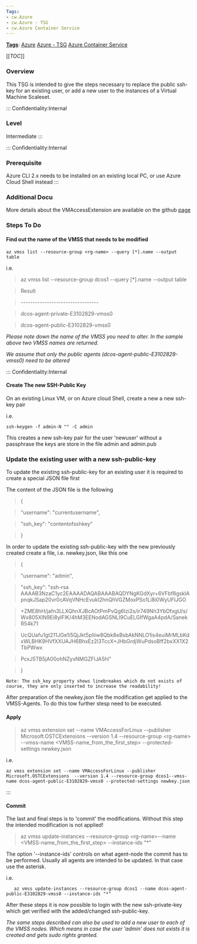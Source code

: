 ```yaml
---
Tags:
- cw.Azure
- cw.Azure - TSG
- cw.Azure Container Service
---
```

[**Tags**](/Tags): [Azure](/Tags/Azure)  [Azure - TSG](/Tags/Azure-%2D-TSG)  [Azure Container Service](/Tags/Azure-Container-Service) 

[[_TOC_]]

### Overview

This TSG is intended to give the steps necessary to replace the public ssh-key for an existing user, or add a new user to the instances of a Virtual Machine Scaleset.

::: Confidentiality:Internal


### Level

Intermediate
:::

::: Confidentiality:Internal
### Prerequisite

Azure CLI 2.x needs to be installed on an existing local PC, or use Azure Cloud Shell instead
:::

### Additional Docu

More details about the VMAccessExtension are available on the github [page](https://github.com/Azure/azure-linux-extensions/tree/master/VMAccess)

### Steps To Do

#### Find out the name of the VMSS that needs to be modified

    az vmss list --resource-group <rg-name> --query [*].name --output table

i.e.

> az vmss list --resource-group dcos1 --query \[\*\].name --output table

> Result

> \---------------------------------

> dcos-agent-private-E3102829-vmss0

> dcos-agent-public-E3102829-vmss0

*Please note down the name of the VMSS you need to alter. In the sample above two VMSS names are returned.*

*We assume that only the public agents (dcos-agent-public-E3102829-vmss0) need to be altered*

::: Confidentiality:Internal
#### Create The new SSH-Public Key

On an existing Linux VM, or on Azure cloud Shell, create a new a new ssh-key pair

i.e.

    ssh-keygen -f admin-N "" -C admin

This creates a new ssh-key pair for the user 'newuser' without a passphrase the keys are store in the file admin and admin.pub

### Update the existing user with a new ssh-public-key

To update the existing ssh-public-key for an existing user it is required to create a special JSON file first

The content of the JSON file is the following

> {

> "username": "currentusername",

> "ssh\_key": "contentofsshkey"

> }

In order to update the existing ssh-public-key with the new previously created create a file, i.e. newkey.json, like this one

> {

> "username": "admin",

> "ssh\_key": "ssh-rsa AAAAB3NzaC1yc2EAAAADAQABAAABAQDYNgKGdXyr+6VFbf8gsklApnqkJSap20vr0cAVqVNHcEvukI2hnQhVGZMoxPSo1Li8i0WyUFIJGO

> \+ZME8hH/jafn3LLXQhnXJBcAOtPmPvQg6Izi2s/ir749Nh3YbDfxgU/s/Wx805XlN9Ei8yIFlK/4hM3EENodAGSNLI9CuELGIfWgaA4pdA/SanekR54k71

> UcQUafu1gt211JGe1i5QjJkt5pIiiw8Qbk8eBsbAkNNLO1is4euiMrMLbKdxWLBHK9HVfXXUAJH6BhxEz2l3TccX+JHbGrdjWuPdsoBff2bxXX1X2TbPWwx

> PcxJ5TB5jA00ohNZyxNMGZFlJA5hl"

> }

`Note: The ssh_key property shows linebreakes which do not exists of course, they are only inserted to increase the readability!`

After preparation of the newkey.json file the modification get applied to the VMSS-Agents. To do this tow further stesp need to be executed.

#### Apply

> az vmss extension set --name VMAccessForLinux --publisher Microsoft.OSTCExtensions --version 1.4 --resource-group \<rg-name\> --vmss-name \<VMSS-name\_from\_the\_first\_step\> --protected-settings newkey.json

i.e.

    az vmss extension set --name VMAccessForLinux --publisher Microsoft.OSTCExtensions  --version 1.4 --resource-group dcos1--vmss-name dcos-agent-public-E3102829-vmss0 --protected-settings newkey.json

:::

#### Commit

The last and final steps is to 'commit' the modifications. Without this step the intended modification is not applied\!

> az vmss update-instances --resource-group \<rg-name\>--name \<VMSS-name\_from\_the\_first\_step\> --instance-ids "\*"

The option '--instance-ids' controls on what agent-node the commit has to be performed. Usually all agents are intended to be updated. In that case use the asterisk.

i.e.

``` 
   az vmss update-instances --resource-group dcos1 --name dcos-agent-public-E3102829-vmss0 --instance-ids "*"
```

After these steps it is now possible to login with the new ssh-private-key which get verified with the added/changed ssh-public-key.

*The same steps described can also be used to add a new user to each of the VMSS nodes. Which means in case the user 'admin' does not exists it is created and gets sudo rights granted.*

